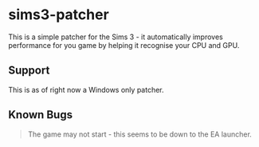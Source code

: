 # sims3-patcher
This is a simple patcher for the Sims 3 - it automatically improves performance for you game by helping it recognise your CPU and GPU.

## Support
This is as of right now a Windows only patcher.

## Known Bugs
> The game may not start - this seems to be down to the EA launcher.
